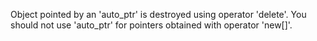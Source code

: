 Object pointed by an 'auto_ptr' is destroyed using operator 'delete'. You should not use 'auto_ptr' for pointers obtained with operator 'new[]'.